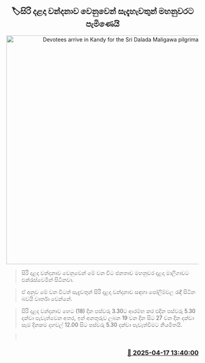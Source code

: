 <p align='center'><b><h2 align='center' title='Devotees arrive in Kandy for the Sri Dalada Maligawa pilgrimage'>🏷සිරි දළදා වන්දනාව වෙනුවෙන් සැදැහැවතුන් මහනුවරට පැමිණෙයි</h2></b></p>
<p align='center'><img src='https://helakuru.sgp1.cdn.digitaloceanspaces.com/esana/images/lib/mahanuwara-dalada-dakma.jpg' width='600' alt='Devotees arrive in Kandy for the Sri Dalada Maligawa pilgrimage'></p>

> සිරි දළදා වන්දනාව වෙනුවෙන් මේ වන විට ජනතාව මහනුවර දළදා මාලිගාවට එක්රැස්වෙමින් සිටිනවා.

> ඒ අනුව මේ වන විටත් සැදැවතුන් සිරි දළදා වන්දනාව සඳහා පෝලිම්වල රැඳී සිටින බවයි වාර්තා වෙන්නේ.

> සිරි දළදා වන්දනාව හෙට (18) දින පස්වරු 3.30ට ආරම්භ කර එදින පස්වරු 5.30 දක්වා පැවැත්වෙන අතර, ඉන් අනතුරුව ලබන 19 වන දින සිට 27 වන දින දක්වා සෑම දිනකම දහවල් 12.00 සිට පස්වරු 5.30 දක්වා පැවැත්වීමට නියමිතයි.

>  



<h3 align='right'><a href='https://www.helakuru.lk/esana/p/109288/'>📅 2025-04-17 13:40:00</a></h3>
